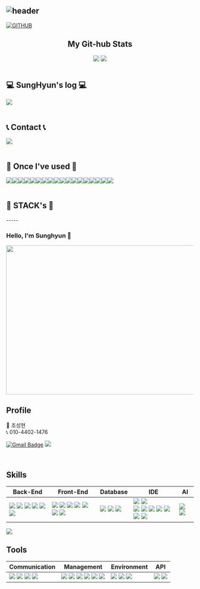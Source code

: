 <div align="left">
  
![header](https://capsule-render.vercel.app/api?type=waving&color=timeGradient&text=Welcome%20to%20SungHyun's%20GitHub%20👋&animation=twinkling&fontSize=35&fontAlignY=40&fontAlign=70&height=250)
---
  
[![GITHUB](https://hits.seeyoufarm.com/api/count/incr/badge.svg?url=https%3A%2F%2Fgithub.com%2Fjiholee0&count_bg=%23F29494&title_bg=%232F2E2E&icon=github.svg&icon_color=%23FFFFFF&title=GITHUB&edge_flat=false)](https://github.com/dosel70)

</div>
<div align= "center">
  <h2>
    My Git-hub Stats
  </h2>
  <div>
    <img src="https://github-readme-stats.vercel.app/api/top-langs/?username=dosel70&layout=donut">
    <img src="https://github-readme-stats.vercel.app/api?username=dosel70&theme=skyblue&show_icons=true&rank_icon=github">
  </div>
</div>
 
<br>

## 💻 SungHyun's log 💻
<div style="display:flex; flex-direction:row;">
    <a href="https://www.notion.so/f98db533fad04c318caeed0457c01c2e">
        <img src="https://img.shields.io/badge/Notion-9999FF?style=for-the-badge&logo=Notion&logoColor=white"> 
    </a>
  
</div><br>

 
## 📞 Contact 📞
<div style="display:flex; flex-direction:row;">
    <a href="doselaka7059@gmail.com">
        <img src="https://img.shields.io/badge/Gmail-EA4335?style=for-the-badge&logo=Gmail&logoColor=white"> 
    </a>
</div><br>
    
## 🔨 Once I've used 🔨
<div style="display:flex; flex-direction:row;">
    <img src="https://img.shields.io/badge/Java-007396?style=for-the-badge&logo=Java&logoColor=white"> 
    <!--<img src="https://img.shields.io/badge/Gradle-02303A?style=for-the-badge&logo=gradle&logoColor=white"> -->
    <img src="https://img.shields.io/badge/oracle-F80000?style=for-the-badge&logo=oracle&logoColor=white"> 
    <img src="https://img.shields.io/badge/mysql-4479A1?style=for-the-badge&logo=mysql&logoColor=white"> 
    <img src="https://img.shields.io/badge/firebase-FFCA28?style=for-the-badge&logo=firebase&logoColor=white">
    <br>
    <img src="https://img.shields.io/badge/linux-FCC624?style=for-the-badge&logo=linux&logoColor=black"> 
    <img src="https://img.shields.io/badge/apache tomcat-F8DC75?style=for-the-badge&logo=apachetomcat&logoColor=black">
    <img src="https://img.shields.io/badge/Amazon AWS-232F3E?style=for-the-badge&logo=amazon aws&logoColor=white"> 
    <img src="https://img.shields.io/badge/Amazon EC2-FF9900?style=for-the-badge&logo=amazon ec2&logoColor=white"> 
    <img src="https://img.shields.io/badge/Amazon RDS-527FFF?style=for-the-badge&logo=amazon rds&logoColor=white">
    <br>
    <img src="https://img.shields.io/badge/html5-E34F26?style=flat-square&logo=html5&logoColor=white"> 
    <img src="https://img.shields.io/badge/css-1572B6?style=flat-square&logo=css3&logoColor=white"> 
    <img src="https://img.shields.io/badge/javascript-F7DF1E?style=flat-square&logo=javascript&logoColor=black"> 
    <img src="https://img.shields.io/badge/Backbone.js-0071B5?style=flat-square&logo=backbone.js&logoColor=black"> 
    <img src="https://img.shields.io/badge/bootstrap-7952B3?style=flat-square&logo=bootstrap&logoColor=white">
    <br>
    <img src="https://img.shields.io/badge/Kotlin-7F52FF?style=flat-square&logo=kotlin&logoColor=white">
    <img src="https://img.shields.io/badge/Andoid Studio-3DDC84?style=flat-square&logo=android studio&logoColor=white">
    <img src="https://img.shields.io/badge/python-3776AB?style=flat-square&logo=python&logoColor=white"> 
    <img src="https://img.shields.io/badge/OpenCV-5C3EE8?style=flat-square&logo=opencv&logoColor=white"> 
    <br>

</div><br>
</div>

## 🔨 STACK's 🔨
<div style="display:flex; flex-direction:row;">
  
</div>
-----


### Hello, I'm Sunghyun 👋

<div align=center>
  <img src="https://capsule-render.vercel.app/api?type=wave&color=auto&height=300&section=header&text=Sunghyun's%20Github&fontSize=60"  style ="width : 1000px; height:400px"/>
</div>

## Profile
👨 조성현 <br>
📞 010-4402-1476 <br>

[![Gmail Badge](https://img.shields.io/badge/Gmail-d14836?style=flat-square&logo=Gmail&logoColor=white&link=mailto:doselaka7059@gmail.com)](mailto:doselaka7059@gmail.com) <span><a href="https://www.notion.so/305d24bbade349fe9889b735763efef3"><img src="https://img.shields.io/badge/Notion-00000?style=round-square&logo=Notion&logoColor=black"/></span></a>

<br>

## Skills

| Back-End | Front-End | Database | IDE | AI
| --- | --- | --- | --- | --- |
|<span><img src="https://img.shields.io/badge/-JAVA-blueviolet"/></span>  <span><img src="https://img.shields.io/badge/-Python-3776AB.svg?style=flat&logo=python&logoColor=black"/></span>  <span><img src="https://img.shields.io/badge/-Django-092E20.svg?style=flat&logo=Django&logoColor=black"/></span> <span><img src="https://img.shields.io/badge/-JSP-red"/></span> <span><img src="https://img.shields.io/badge/-JPA-yellowgreen"/></span> <span><img src="https://img.shields.io/badge/JSON-00000?style=round-square&logo=JSON&logoColor=black"/></span> | <span><img src="https://img.shields.io/badge/-React-61DAFB.svg?style=flat&logo=React&logoColor=black"/></span> <span><img src="https://img.shields.io/badge/JavaScript-F7DF1E?style=round-square&logo=JavaScript&logoColor=black"/></span> <span><img src="https://img.shields.io/badge/jQuery-0769AD?style=round-square&logo=jQuery&logoColor=black"/></span> <span><img src="https://img.shields.io/badge/HTML-E34F26?style=round-square&logo=html5&logoColor=black"/></span> <span><img src="https://img.shields.io/badge/CSS-1572B6?style=round-square&logo=css3&logoColor=black"/></span> <span><img src="https://img.shields.io/badge/ThymeLeaf-005F0F?style=round-square&logo=ThymeLeaf&logoColor=black"/></span> <span><img src="https://img.shields.io/badge/Next.js-000000?style=round-square&logo=nextdotjs&logoColor=white"/></span>  | <span><img src="https://img.shields.io/badge/MySQL-%2300f.svg?style=round-square&logo=mysql&logoColor=white"/></span> <span><img src="https://img.shields.io/badge/Oracle-F80000.svg?style=round-square&logo=mysql&logoColor=white"/></span> <span><img src="https://img.shields.io/badge/-MyBatis-orange"/></span> | <span><img src="https://img.shields.io/badge/Eclipse-2C2255.svg?style=round-square&logo=Eclipse&logoColor=white"/></span> <span><img src="https://img.shields.io/badge/Visual Studio Code-007ACC.svg?style=round-square&logo=Visual Studio Code&logoColor=white"/></span> <br> <span><img src="https://img.shields.io/badge/IntelliJ-000000.svg?style=round-square&logo=IntelliJ IDEA&logoColor=white"/></span> <span><img src="https://img.shields.io/badge/-DBeaver-brightgreen"/></span> <span><img src="https://img.shields.io/badge/Sourcetree-0052CC.svg?style=round-square&logo=Sourcetree&logoColor=white"/></span> <span><img src="https://img.shields.io/badge/Postman-FF6C37.svg?style=round-square&logo=Postman&logoColor=white"/></span> <span><img src="https://img.shields.io/badge/PyCharm-000000.svg?style=round-square&logo=pycharm&logoColor=white"/></span> <span><img src="https://img.shields.io/badge/Jupyter-F37626.svg?style=round-square&logo=jupyter&logoColor=white"/></span> <span><img src="https://img.shields.io/badge/Google Colab-F9AB00.svg?style=round-square&logo=googlecolab&logoColor=white"/></span> | <span><img src="https://img.shields.io/badge/-Data Analysis-green"/></span> <span><img src="https://img.shields.io/badge/-Machine Learning-grey"/></span>
<span><img src="https://img.shields.io/badge/-Deep Learning-blue"/></span>


## Tools

| Communication | Management | Environment | API |
| --- | --- | --- | --- |
| <span><img src="https://img.shields.io/badge/Slack-4A154B.svg?style=round-square&logo=Slack&logoColor=white"/></span> <span><img src="https://img.shields.io/badge/Discord-5865F2?style=round-square&logo=Discord&logoColor=black"/></span> <span><img src="https://img.shields.io/badge/-figma-red"/></span> <span><img src="https://img.shields.io/badge/Zoom-0B5CFF.svg?style=round-square&logo=zoom&logoColor=white"/></span> | <span><img src="https://img.shields.io/badge/Git-F05032?style=round-square&logo=Git&logoColor=black"/></span> <span><img src="https://img.shields.io/badge/GitHub-181717?style=round-square&logo=GitHub&logoColor=black"/></span> <span><img src="https://img.shields.io/badge/Gradle-02303A?style=round-square&logo=Gradle&logoColor=black"/></span> <span><img src="https://img.shields.io/badge/-yml-brightgreen"/></span> <span><img src="https://img.shields.io/badge/AWS-232F3E.svg?style=round-square&logo=amazonaws&logoColor=white"/></span> <span><img src="https://img.shields.io/badge/-Putty-blue"/></span> | <span><img src="https://img.shields.io/badge/SpringBoot-6DB33F?style=round-square&logo=Spring&logoColor=black"/></span> <img src="https://img.shields.io/badge/Tomcat-F8DC75?style=flat&logo=ApacheTomcat&logoColor=white" />  </span> <img src="https://img.shields.io/badge/Ubuntu-E95420?style=flat&logo=ubuntu&logoColor=white" />| <span><img src="https://img.shields.io/badge/-JDBC-blue"/></span> <span><img src="https://img.shields.io/badge/-search-yellow"/></span> |

<br>

